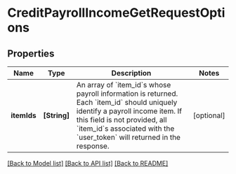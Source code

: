# CreditPayrollIncomeGetRequestOptions

## Properties
Name | Type | Description | Notes
------------ | ------------- | ------------- | -------------
**itemIds** | **[String]** | An array of &#x60;item_id&#x60;s whose payroll information is returned. Each &#x60;item_id&#x60; should uniquely identify a payroll income item. If this field is not provided, all &#x60;item_id&#x60;s associated with the &#x60;user_token&#x60; will returned in the response. | [optional] 

[[Back to Model list]](../README.md#documentation-for-models) [[Back to API list]](../README.md#documentation-for-api-endpoints) [[Back to README]](../README.md)


